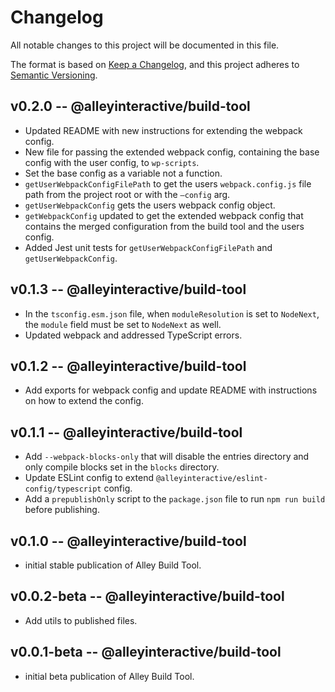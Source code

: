 # Changelog

All notable changes to this project will be documented in this file.

The format is based on [Keep a Changelog](https://keepachangelog.com/en/1.0.0/),
and this project adheres to [Semantic Versioning](https://semver.org/spec/v2.0.0.html).

## v0.2.0 -- @alleyinteractive/build-tool

- Updated README with new instructions for extending the webpack config.
- New file for passing the extended webpack config, containing the base config with the user config, to `wp-scripts`.
- Set the base config as a variable not a function.
- `getUserWebpackConfigFilePath` to get the users `webpack.config.js` file path from the project root or with the `—config` arg.
- `getUserWebpackConfig` gets the users webpack config object.
- `getWebpackConfig` updated to get the extended webpack config that contains the merged configuration from the build tool and the users config.
- Added Jest unit tests for `getUserWebpackConfigFilePath` and `getUserWebpackConfig`.

## v0.1.3 -- @alleyinteractive/build-tool

- In the `tsconfig.esm.json` file, when `moduleResolution` is set to `NodeNext`, the `module` field must be set to `NodeNext` as well.
- Updated webpack and addressed TypeScript errors.

## v0.1.2 -- @alleyinteractive/build-tool

- Add exports for webpack config and update README with instructions on how to extend the config.

## v0.1.1 -- @alleyinteractive/build-tool

- Add `--webpack-blocks-only` that will disable the entries directory and only compile blocks set in the `blocks` directory.
- Update ESLint config to extend `@alleyinteractive/eslint-config/typescript` config.
- Add a `prepublishOnly` script to the `package.json` file to run `npm run build` before publishing.

## v0.1.0 -- @alleyinteractive/build-tool

- initial stable publication of Alley Build Tool.

## v0.0.2-beta -- @alleyinteractive/build-tool

- Add utils to published files.

## v0.0.1-beta -- @alleyinteractive/build-tool

- initial beta publication of Alley Build Tool.
